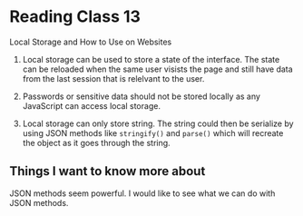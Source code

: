 # Reading Class 13

Local Storage and How to Use on Websites

1) Local storage can be used to store a state of the interface. The state can be reloaded when the same user visists the page and still have data from the last session that is relelvant to the user.

2) Passwords or sensitive data should not be stored locally as any JavaScript can access local storage.

3) Local storage can only store string. The string could then be serialize by using JSON methods like `stringify()` and `parse()` which will recreate the object as it goes through the string.

## Things I want to know more about

JSON methods seem powerful. I would like to see what we can do with JSON methods.